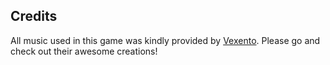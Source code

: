 ## Credits

All music used in this game was kindly provided by [Vexento](https://consent.youtube.com/m?continue=https%3A%2F%2Fwww.youtube.com%2Fchannel%2FUCYZ9rknEmE4R1J_HBJ2yBlQ%3Fcbrd%3D1&gl=FR&m=0&pc=yt&cm=2&hl=en&src=1). Please go and check out their awesome creations!
